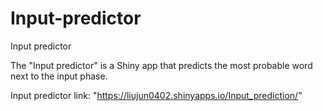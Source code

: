 # Input-predictor
Input predictor

The "Input predictor" is a Shiny app that predicts the most probable word next to the input phase.  

Input predictor link: "https://liujun0402.shinyapps.io/Input_prediction/"
